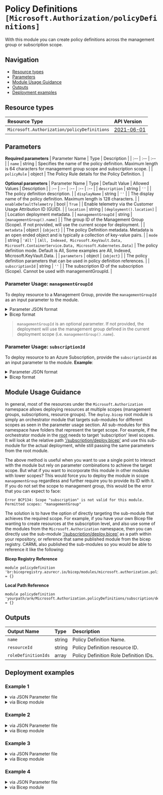 # Policy Definitions `[Microsoft.Authorization/policyDefinitions]`

With this module you can create policy definitions across the management group or subscription scope.

## Navigation

- [Resource types](#Resource-types)
- [Parameters](#Parameters)
- [Module Usage Guidance](#Module-Usage-Guidance)
- [Outputs](#Outputs)
- [Deployment examples](#Deployment-examples)

## Resource types

| Resource Type | API Version |
| :-- | :-- |
| `Microsoft.Authorization/policyDefinitions` | [2021-06-01](https://docs.microsoft.com/en-us/azure/templates/Microsoft.Authorization/2021-06-01/policyDefinitions) |

## Parameters

**Required parameters**
| Parameter Name | Type | Description |
| :-- | :-- | :-- |
| `name` | string | Specifies the name of the policy definition. Maximum length is 64 characters for management group scope and subscription scope. |
| `policyRule` | object | The Policy Rule details for the Policy Definition. |

**Optional parameters**
| Parameter Name | Type | Default Value | Allowed Values | Description |
| :-- | :-- | :-- | :-- | :-- |
| `description` | string | `''` |  | The policy definition description. |
| `displayName` | string | `''` |  | The display name of the policy definition. Maximum length is 128 characters. |
| `enableDefaultTelemetry` | bool | `True` |  | Enable telemetry via the Customer Usage Attribution ID (GUID). |
| `location` | string | `[deployment().location]` |  | Location deployment metadata. |
| `managementGroupId` | string | `[managementGroup().name]` |  | The group ID of the Management Group (Scope). If not provided, will use the current scope for deployment. |
| `metadata` | object | `{object}` |  | The policy Definition metadata. Metadata is an open ended object and is typically a collection of key-value pairs. |
| `mode` | string | `'All'` | `[All, Indexed, Microsoft.KeyVault.Data, Microsoft.ContainerService.Data, Microsoft.Kubernetes.Data]` | The policy definition mode. Default is All, Some examples are All, Indexed, Microsoft.KeyVault.Data. |
| `parameters` | object | `{object}` |  | The policy definition parameters that can be used in policy definition references. |
| `subscriptionId` | string | `''` |  | The subscription ID of the subscription (Scope). Cannot be used with managementGroupId. |


### Parameter Usage: `managementGroupId`

To deploy resource to a Management Group, provide the `managementGroupId` as an input parameter to the module.

<details>

<summary>Parameter JSON format</summary>

```json
"managementGroupId": {
    "value": "contoso-group"
}
```

</details>


<details>

<summary>Bicep format</summary>

```bicep
managementGroupId: 'contoso-group'
```

</details>
<p>

> `managementGroupId` is an optional parameter. If not provided, the deployment will use the management group defined in the current deployment scope (i.e. `managementGroup().name`).

### Parameter Usage: `subscriptionId`

To deploy resource to an Azure Subscription, provide the `subscriptionId` as an input parameter to the module. **Example**:

<details>

<summary>Parameter JSON format</summary>

```json
"subscriptionId": {
    "value": "12345678-b049-471c-95af-123456789012"
}
```

</details>

<details>

<summary>Bicep format</summary>

```bicep
subscriptionId: '12345678-b049-471c-95af-123456789012'
```

</details>
<p>

## Module Usage Guidance

In general, most of the resources under the `Microsoft.Authorization` namespace allows deploying resources at multiple scopes (management groups, subscriptions, resource groups). The `deploy.bicep` root module is simply an orchestrator module that targets sub-modules for different scopes as seen in the parameter usage section. All sub-modules for this namespace have folders that represent the target scope. For example, if the orchestrator module in the [root](deploy.bicep) needs to target 'subscription' level scopes. It will look at the relative path ['/subscription/deploy.bicep'](./subscription/deploy.bicep) and use this sub-module for the actual deployment, while still passing the same parameters from the root module.

The above method is useful when you want to use a single point to interact with the module but rely on parameter combinations to achieve the target scope. But what if you want to incorporate this module in other modules with lower scopes? This would force you to deploy the module in scope `managementGroup` regardless and further require you to provide its ID with it. If you do not set the scope to management group, this would be the error that you can expect to face:

```bicep
Error BCP134: Scope "subscription" is not valid for this module. Permitted scopes: "managementGroup"
```

The solution is to have the option of directly targeting the sub-module that achieves the required scope. For example, if you have your own Bicep file wanting to create resources at the subscription level, and also use some of the modules from the `Microsoft.Authorization` namespace, then you can directly use the sub-module ['/subscription/deploy.bicep'](./subscription/deploy.bicep) as a path within your repository, or reference that same published module from the bicep registry. CARML also published the sub-modules so you would be able to reference it like the following:

**Bicep Registry Reference**
```bicep
module policydefinition 'br:bicepregistry.azurecr.io/bicep/modules/microsoft.authorization.policydefinitions.subscription:version' = {}
```
**Local Path Reference**
```bicep
module policydefinition 'yourpath/arm/Microsoft.Authorization.policyDefinitions/subscription/deploy.bicep' = {}
```

## Outputs

| Output Name | Type | Description |
| :-- | :-- | :-- |
| `name` | string | Policy Definition Name. |
| `resourceId` | string | Policy Definition resource ID. |
| `roleDefinitionIds` | array | Policy Definition Role Definition IDs. |

## Deployment examples

<h3>Example 1</h3>

<details>

<summary>via JSON Parameter file</summary>

```json
{
    "$schema": "https://schema.management.azure.com/schemas/2019-04-01/deploymentParameters.json#",
    "contentVersion": "1.0.0.0",
    "parameters": {
        "name": {
            "value": "<<namePrefix>>-mg-min-policyDef"
        },
        "policyRule": {
            "value": {
                "if": {
                    "allOf": [
                        {
                            "equals": "Microsoft.KeyVault/vaults",
                            "field": "type"
                        }
                    ]
                },
                "then": {
                    "effect": "[parameters('effect')]"
                }
            }
        },
        "parameters": {
            "value": {
                "effect": {
                    "allowedValues": [
                        "Audit"
                    ],
                    "defaultValue": "Audit",
                    "type": "String"
                }
            }
        }
    }
}

```

</details>

<details>

<summary>via Bicep module</summary>

```bicep
module policyDefinitions './Microsoft.Authorization/policyDefinitions/deploy.bicep' = {
  name: '${uniqueString(deployment().name)}-policyDefinitions'
  params: {
      name: '<<namePrefix>>-mg-min-policyDef'
      parameters: {
        effect: {
          type: 'String'
          defaultValue: 'Audit'
          allowedValues: [
            'Audit'
          ]
        }
      }
      policyRule: {
        if: {
          allOf: [
            {
              field: 'type'
              equals: 'Microsoft.KeyVault/vaults'
            }
          ]
        }
        then: {
          effect: '[parameters('effect')]'
        }
      }
  }
```

</details>
<p>

<h3>Example 2</h3>

<details>

<summary>via JSON Parameter file</summary>

```json
{
    "$schema": "https://schema.management.azure.com/schemas/2019-04-01/deploymentParameters.json#",
    "contentVersion": "1.0.0.0",
    "parameters": {
        "name": {
            "value": "<<namePrefix>>-mg-policyDef"
        },
        "displayName": {
            "value": "[DisplayName] This policy definition is deployed at the management group scope"
        },
        "description": {
            "value": "[Description] This policy definition is deployed at the management group scope"
        },
        "policyRule": {
            "value": {
                "if": {
                    "allOf": [
                        {
                            "field": "type",
                            "equals": "Microsoft.Resources/subscriptions"
                        },
                        {
                            "field": "[concat('tags[', parameters('tagName'), ']')]",
                            "exists": "false"
                        }
                    ]
                },
                "then": {
                    "effect": "modify",
                    "details": {
                        "roleDefinitionIds": [
                            "/providers/microsoft.authorization/roleDefinitions/4a9ae827-6dc8-4573-8ac7-8239d42aa03f"
                        ],
                        "operations": [
                            {
                                "operation": "add",
                                "field": "[concat('tags[', parameters('tagName'), ']')]",
                                "value": "[parameters('tagValue')]"
                            }
                        ]
                    }
                }
            }
        },
        "parameters": {
            "value": {
                "tagName": {
                    "type": "String",
                    "metadata": {
                        "displayName": "Tag Name",
                        "description": "Name of the tag, such as 'environment'"
                    }
                },
                "tagValue": {
                    "type": "String",
                    "metadata": {
                        "displayName": "Tag Value",
                        "description": "Value of the tag, such as 'production'"
                    }
                }
            }
        },
        "metadata": {
            "value": {
                "category": "Security"
            }
        },
        "managementGroupId": {
            "value": "<<managementGroupId>>"
        }
    }
}

```

</details>

<details>

<summary>via Bicep module</summary>

```bicep
module policyDefinitions './Microsoft.Authorization/policyDefinitions/deploy.bicep' = {
  name: '${uniqueString(deployment().name)}-policyDefinitions'
  params: {
      parameters: {
        tagName: {
          metadata: {
            displayName: 'Tag Name'
            description: 'Name of the tag such as 'environment''
          }
          type: 'String'
        }
        tagValue: {
          metadata: {
            displayName: 'Tag Value'
            description: 'Value of the tag such as 'production''
          }
          type: 'String'
        }
      }
      name: '<<namePrefix>>-mg-policyDef'
      managementGroupId: '<<managementGroupId>>'
      policyRule: {
        if: {
          allOf: [
            {
              field: 'type'
              equals: 'Microsoft.Resources/subscriptions'
            }
            {
              field: '[concat('tags[' parameters('tagName') ']')]'
              exists: 'false'
            }
          ]
        }
        then: {
          details: {
            roleDefinitionIds: [
              '/providers/microsoft.authorization/roleDefinitions/4a9ae827-6dc8-4573-8ac7-8239d42aa03f'
            ]
            operations: [
              {
                operation: 'add'
                field: '[concat('tags[' parameters('tagName') ']')]'
                value: '[parameters('tagValue')]'
              }
            ]
          }
          effect: 'modify'
        }
      }
      displayName: '[DisplayName] This policy definition is deployed at the management group scope'
      description: '[Description] This policy definition is deployed at the management group scope'
      metadata: {
        category: 'Security'
      }
  }
```

</details>
<p>

<h3>Example 3</h3>

<details>

<summary>via JSON Parameter file</summary>

```json
{
    "$schema": "https://schema.management.azure.com/schemas/2019-04-01/deploymentParameters.json#",
    "contentVersion": "1.0.0.0",
    "parameters": {
        "name": {
            "value": "<<namePrefix>>-sub-min-policyDef"
        },
        "policyRule": {
            "value": {
                "if": {
                    "allOf": [
                        {
                            "equals": "Microsoft.KeyVault/vaults",
                            "field": "type"
                        }
                    ]
                },
                "then": {
                    "effect": "[parameters('effect')]"
                }
            }
        },
        "parameters": {
            "value": {
                "effect": {
                    "allowedValues": [
                        "Audit"
                    ],
                    "defaultValue": "Audit",
                    "type": "String"
                }
            }
        },
        "subscriptionId": {
            "value": "<<subscriptionId>>"
        }
    }
}

```

</details>

<details>

<summary>via Bicep module</summary>

```bicep
module policyDefinitions './Microsoft.Authorization/policyDefinitions/deploy.bicep' = {
  name: '${uniqueString(deployment().name)}-policyDefinitions'
  params: {
      name: '<<namePrefix>>-sub-min-policyDef'
      policyRule: {
        if: {
          allOf: [
            {
              field: 'type'
              equals: 'Microsoft.KeyVault/vaults'
            }
          ]
        }
        then: {
          effect: '[parameters('effect')]'
        }
      }
      parameters: {
        effect: {
          type: 'String'
          defaultValue: 'Audit'
          allowedValues: [
            'Audit'
          ]
        }
      }
      subscriptionId: '<<subscriptionId>>'
  }
```

</details>
<p>

<h3>Example 4</h3>

<details>

<summary>via JSON Parameter file</summary>

```json
{
    "$schema": "https://schema.management.azure.com/schemas/2019-04-01/deploymentParameters.json#",
    "contentVersion": "1.0.0.0",
    "parameters": {
        "name": {
            "value": "<<namePrefix>>-sub-policyDef"
        },
        "displayName": {
            "value": "[DisplayName] This policy definition is deployed at subscription scope"
        },
        "description": {
            "value": "[Description] This policy definition is deployed at subscription scope"
        },
        "policyRule": {
            "value": {
                "if": {
                    "allOf": [
                        {
                            "field": "type",
                            "equals": "Microsoft.Resources/subscriptions"
                        },
                        {
                            "field": "[concat('tags[', parameters('tagName'), ']')]",
                            "exists": "false"
                        }
                    ]
                },
                "then": {
                    "effect": "modify",
                    "details": {
                        "roleDefinitionIds": [
                            "/providers/microsoft.authorization/roleDefinitions/4a9ae827-6dc8-4573-8ac7-8239d42aa03f"
                        ],
                        "operations": [
                            {
                                "operation": "add",
                                "field": "[concat('tags[', parameters('tagName'), ']')]",
                                "value": "[parameters('tagValue')]"
                            }
                        ]
                    }
                }
            }
        },
        "parameters": {
            "value": {
                "tagName": {
                    "type": "String",
                    "metadata": {
                        "displayName": "Tag Name",
                        "description": "Name of the tag, such as 'environment'"
                    }
                },
                "tagValue": {
                    "type": "String",
                    "metadata": {
                        "displayName": "Tag Value",
                        "description": "Value of the tag, such as 'production'"
                    }
                }
            }
        },
        "metadata": {
            "value": {
                "category": "Security"
            }
        },
        "subscriptionId": {
            "value": "<<subscriptionId>>"
        }
    }
}

```

</details>

<details>

<summary>via Bicep module</summary>

```bicep
module policyDefinitions './Microsoft.Authorization/policyDefinitions/deploy.bicep' = {
  name: '${uniqueString(deployment().name)}-policyDefinitions'
  params: {
      parameters: {
        tagName: {
          metadata: {
            displayName: 'Tag Name'
            description: 'Name of the tag such as 'environment''
          }
          type: 'String'
        }
        tagValue: {
          metadata: {
            displayName: 'Tag Value'
            description: 'Value of the tag such as 'production''
          }
          type: 'String'
        }
      }
      name: '<<namePrefix>>-sub-policyDef'
      subscriptionId: '<<subscriptionId>>'
      policyRule: {
        if: {
          allOf: [
            {
              field: 'type'
              equals: 'Microsoft.Resources/subscriptions'
            }
            {
              field: '[concat('tags[' parameters('tagName') ']')]'
              exists: 'false'
            }
          ]
        }
        then: {
          details: {
            roleDefinitionIds: [
              '/providers/microsoft.authorization/roleDefinitions/4a9ae827-6dc8-4573-8ac7-8239d42aa03f'
            ]
            operations: [
              {
                operation: 'add'
                field: '[concat('tags[' parameters('tagName') ']')]'
                value: '[parameters('tagValue')]'
              }
            ]
          }
          effect: 'modify'
        }
      }
      displayName: '[DisplayName] This policy definition is deployed at subscription scope'
      description: '[Description] This policy definition is deployed at subscription scope'
      metadata: {
        category: 'Security'
      }
  }
```

</details>
<p>
